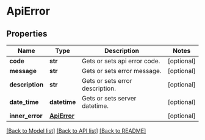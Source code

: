 # ApiError

## Properties
Name | Type | Description | Notes
------------ | ------------- | ------------- | -------------
**code** | **str** | Gets or sets api error code. | [optional] 
**message** | **str** | Gets or sets error message. | [optional] 
**description** | **str** | Gets or sets error description. | [optional] 
**date_time** | **datetime** | Gets or sets server datetime. | [optional] 
**inner_error** | [**ApiError**](ApiError.md) |  | [optional] 

[[Back to Model list]](../README.md#documentation-for-models) [[Back to API list]](../README.md#documentation-for-api-endpoints) [[Back to README]](../README.md)

